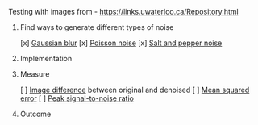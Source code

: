 Testing with images from - https://links.uwaterloo.ca/Repository.html

1. Find ways to generate different types of noise

    [x] [Gaussian blur](https://en.wikipedia.org/wiki/Gaussian_blur)
    [x] [Poisson noise](https://en.wikipedia.org/wiki/Shot_noise)
    [x] [Salt and pepper noise](https://en.wikipedia.org/wiki/Salt-and-pepper_noise)

3. Implementation

4. Measure

    [ ] [Image difference](https://en.wikipedia.org/wiki/Image_differencing) between original and denoised
    [ ] [Mean squared error](https://en.wikipedia.org/wiki/Mean_squared_error)
    [ ] [Peak signal-to-noise ratio](https://en.wikipedia.org/wiki/Peak_signal-to-noise_ratio)

5. Outcome